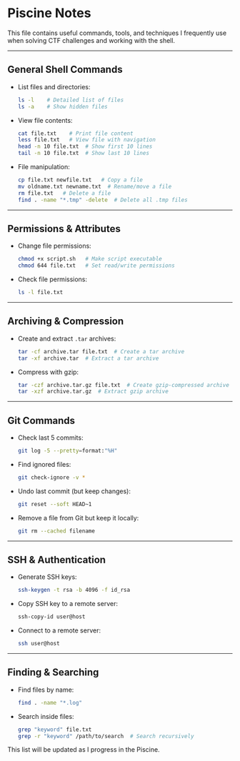 # Piscine Notes

This file contains useful commands, tools, and techniques I frequently use when solving CTF challenges and working with the shell.

---

## General Shell Commands

- List files and directories:
  ```sh
  ls -l    # Detailed list of files
  ls -a    # Show hidden files
  ```
- View file contents:
  ```sh
  cat file.txt    # Print file content
  less file.txt   # View file with navigation
  head -n 10 file.txt  # Show first 10 lines
  tail -n 10 file.txt  # Show last 10 lines
  ```
- File manipulation:
  ```sh
  cp file.txt newfile.txt   # Copy a file
  mv oldname.txt newname.txt  # Rename/move a file
  rm file.txt   # Delete a file
  find . -name "*.tmp" -delete  # Delete all .tmp files
  ```

---

## Permissions & Attributes

- Change file permissions:
  ```sh
  chmod +x script.sh   # Make script executable
  chmod 644 file.txt   # Set read/write permissions
  ```
- Check file permissions:
  ```sh
  ls -l file.txt
  ```

---

## Archiving & Compression

- Create and extract `.tar` archives:
  ```sh
  tar -cf archive.tar file.txt  # Create a tar archive
  tar -xf archive.tar  # Extract a tar archive
  ```
- Compress with gzip:
  ```sh
  tar -czf archive.tar.gz file.txt  # Create gzip-compressed archive
  tar -xzf archive.tar.gz  # Extract gzip archive
  ```

---

## Git Commands

- Check last 5 commits:
  ```sh
  git log -5 --pretty=format:"%H"
  ```
- Find ignored files:
  ```sh
  git check-ignore -v *
  ```
- Undo last commit (but keep changes):
  ```sh
  git reset --soft HEAD~1
  ```
- Remove a file from Git but keep it locally:
  ```sh
  git rm --cached filename
  ```

---

## SSH & Authentication

- Generate SSH keys:
  ```sh
  ssh-keygen -t rsa -b 4096 -f id_rsa
  ```
- Copy SSH key to a remote server:
  ```sh
  ssh-copy-id user@host
  ```
- Connect to a remote server:
  ```sh
  ssh user@host
  ```

---

## Finding & Searching

- Find files by name:
  ```sh
  find . -name "*.log"
  ```
- Search inside files:
  ```sh
  grep "keyword" file.txt
  grep -r "keyword" /path/to/search  # Search recursively
  ```

This list will be updated as I progress in the Piscine.

